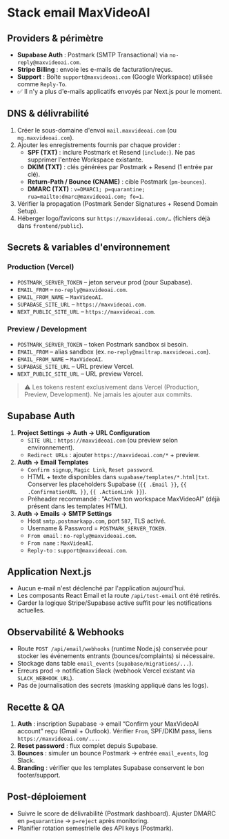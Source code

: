 # Stack email MaxVideoAI

## Providers & périmètre

- **Supabase Auth** : Postmark (SMTP Transactional) via `no-reply@maxvideoai.com`.
- **Stripe Billing** : envoie les e-mails de facturation/reçus.
- **Support** : Boîte `support@maxvideoai.com` (Google Workspace) utilisée comme `Reply-To`.
- ✅ Il n'y a plus d'e-mails applicatifs envoyés par Next.js pour le moment.

## DNS & délivrabilité

1. Créer le sous-domaine d'envoi `mail.maxvideoai.com` (ou `mg.maxvideoai.com`).
2. Ajouter les enregistrements fournis par chaque provider :
   - **SPF (TXT)** : inclure Postmark et Resend (`include:`). Ne pas supprimer l'entrée Workspace existante.
   - **DKIM (TXT)** : clés générées par Postmark + Resend (1 entrée par clé).
   - **Return-Path / Bounce (CNAME)** : cible Postmark (`pm-bounces`).
   - **DMARC (TXT)** : `v=DMARC1; p=quarantine; rua=mailto:dmarc@maxvideoai.com; fo=1`.
3. Vérifier la propagation (Postmark Sender Signatures + Resend Domain Setup).
4. Héberger logo/favicons sur `https://maxvideoai.com/…` (fichiers déjà dans `frontend/public`).

## Secrets & variables d'environnement

### Production (Vercel)

- `POSTMARK_SERVER_TOKEN` – jeton serveur prod (pour Supabase).
- `EMAIL_FROM` – `no-reply@maxvideoai.com`.
- `EMAIL_FROM_NAME` – `MaxVideoAI`.
- `SUPABASE_SITE_URL` – `https://maxvideoai.com`.
- `NEXT_PUBLIC_SITE_URL` – `https://maxvideoai.com`.

### Preview / Development

- `POSTMARK_SERVER_TOKEN` – token Postmark sandbox si besoin.
- `EMAIL_FROM` – alias sandbox (ex. `no-reply@mailtrap.maxvideoai.com`).
- `EMAIL_FROM_NAME` – `MaxVideoAI`.
- `SUPABASE_SITE_URL` – URL preview Vercel.
- `NEXT_PUBLIC_SITE_URL` – URL preview Vercel.

> ⚠️ Les tokens restent exclusivement dans Vercel (Production, Preview, Development). Ne jamais les ajouter aux commits.

## Supabase Auth

1. **Project Settings → Auth → URL Configuration**  
   - `SITE URL` : `https://maxvideoai.com` (ou preview selon environnement).
   - `Redirect URLs` : ajouter `https://maxvideoai.com/*` + preview.
2. **Auth → Email Templates**  
   - `Confirm signup`, `Magic Link`, `Reset password`.
   - HTML + texte disponibles dans `supabase/templates/*.html|txt`. Conserver les placeholders Supabase (`{{ .Email }}`, `{{ .ConfirmationURL }}`, `{{ .ActionLink }}`).
   - Préheader recommandé : “Active ton workspace MaxVideoAI” (déjà présent dans les templates HTML).
3. **Auth → Emails → SMTP Settings**
   - Host `smtp.postmarkapp.com`, port `587`, TLS activé.
   - Username & Password = `POSTMARK_SERVER_TOKEN`.
   - `From email` : `no-reply@maxvideoai.com`.
   - `From name` : `MaxVideoAI`.
   - `Reply-to` : `support@maxvideoai.com`.

## Application Next.js

- Aucun e-mail n'est déclenché par l'application aujourd'hui.
- Les composants React Email et la route `/api/test-email` ont été retirés.
- Garder la logique Stripe/Supabase active suffit pour les notifications actuelles.

## Observabilité & Webhooks

- Route `POST /api/email/webhooks` (runtime Node.js) conservée pour stocker les événements entrants (bounces/complaints) si nécessaire.
- Stockage dans table `email_events` (`supabase/migrations/...`).
- Erreurs prod → notification Slack (webhook Vercel existant via `SLACK_WEBHOOK_URL`).
- Pas de journalisation des secrets (masking appliqué dans les logs).

## Recette & QA

1. **Auth** : inscription Supabase → email “Confirm your MaxVideoAI account” reçu (Gmail + Outlook). Vérifier `From`, SPF/DKIM pass, liens `https://maxvideoai.com/...`.
2. **Reset password** : flux complet depuis Supabase.
3. **Bounces** : simuler un bounce Postmark → entrée `email_events`, log Slack.
4. **Branding** : vérifier que les templates Supabase conservent le bon footer/support.

## Post-déploiement

- Suivre le score de délivrabilité (Postmark dashboard). Ajuster DMARC en `p=quarantine` → `p=reject` après monitoring.
- Planifier rotation semestrielle des API keys (Postmark).
